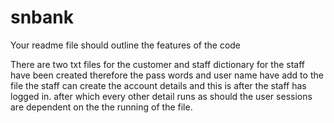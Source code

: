 # snbank

Your readme file should outline the features of the code

There are two txt files for the customer and staff
dictionary for the staff have been created 
therefore the pass words and user name have add to the file
the staff can create the account details
and this is after the staff has logged in.
after which every other detail runs as should 
the user sessions are dependent on the the running of the file.
